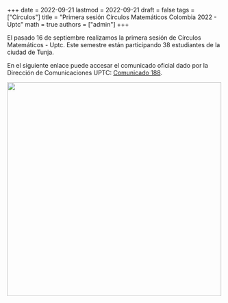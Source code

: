 +++
date      = 2022-09-21
lastmod   = 2022-09-21
draft     = false
tags      = ["Círculos"]
title     = "Primera sesión Círculos Matemáticos Colombia 2022 - Uptc"
math      = true
authors   = ["admin"]
+++

El pasado 16 de septiembre realizamos la primera sesión de Círculos Matemáticos - Uptc. Este semestre están participando 38 estudiantes de la ciudad de Tunja. 


En el siguiente enlace puede accesar el comunicado oficial dado por la Dirección de Comunicaciones UPTC: [Comunicado 188](https://www.uptc.edu.co/sitio/portal/cal_not_eve/noticias/det/Escuela-de-Matematicas-y-Estadistica-de-la-UPTC-inicio-Circulos-Matematicos-del-semestre/).


<img src="https://matematicas.netlify.app/img/2022-09-16-Circulos.jpeg"  width="500"/>




